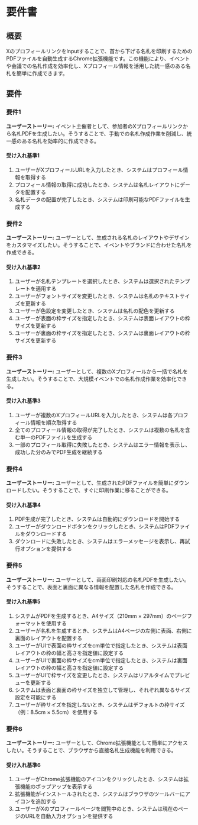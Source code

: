 # 要件書

## 概要

XのプロフィールリンクをInputすることで、首から下げる名札を印刷するためのPDFファイルを自動生成するChrome拡張機能です。この機能により、イベントや会議での名札作成を効率化し、Xプロフィール情報を活用した統一感のある名札を簡単に作成できます。

## 要件

### 要件1

**ユーザーストーリー:** イベント主催者として、参加者のXプロフィールリンクから名札PDFを生成したい。そうすることで、手動での名札作成作業を削減し、統一感のある名札を効率的に作成できる。

#### 受け入れ基準1

1. ユーザーがXプロフィールURLを入力したとき、システムはプロフィール情報を取得する
2. プロフィール情報の取得に成功したとき、システムは名札レイアウトにデータを配置する
3. 名札データの配置が完了したとき、システムは印刷可能なPDFファイルを生成する

### 要件2

**ユーザーストーリー:** ユーザーとして、生成される名札のレイアウトやデザインをカスタマイズしたい。そうすることで、イベントやブランドに合わせた名札を作成できる。

#### 受け入れ基準2

1. ユーザーが名札テンプレートを選択したとき、システムは選択されたテンプレートを適用する
2. ユーザーがフォントサイズを変更したとき、システムは名札のテキストサイズを更新する
3. ユーザーが色設定を変更したとき、システムは名札の配色を更新する
4. ユーザーが表面の枠サイズを指定したとき、システムは表面レイアウトの枠サイズを更新する
5. ユーザーが裏面の枠サイズを指定したとき、システムは裏面レイアウトの枠サイズを更新する

### 要件3

**ユーザーストーリー:** ユーザーとして、複数のXプロフィールから一括で名札を生成したい。そうすることで、大規模イベントでの名札作成作業を効率化できる。

#### 受け入れ基準3

1. ユーザーが複数のXプロフィールURLを入力したとき、システムは各プロフィール情報を順次取得する
2. 全てのプロフィール情報の取得が完了したとき、システムは複数の名札を含む単一のPDFファイルを生成する
3. 一部のプロフィール取得に失敗したとき、システムはエラー情報を表示し、成功した分のみでPDF生成を継続する

### 要件4

**ユーザーストーリー:** ユーザーとして、生成されたPDFファイルを簡単にダウンロードしたい。そうすることで、すぐに印刷作業に移ることができる。

#### 受け入れ基準4

1. PDF生成が完了したとき、システムは自動的にダウンロードを開始する
2. ユーザーがダウンロードボタンをクリックしたとき、システムはPDFファイルをダウンロードする
3. ダウンロードに失敗したとき、システムはエラーメッセージを表示し、再試行オプションを提供する

### 要件5

**ユーザーストーリー:** ユーザーとして、両面印刷対応の名札PDFを生成したい。そうすることで、表面と裏面に異なる情報を配置した名札を作成できる。

#### 受け入れ基準5

1. システムがPDFを生成するとき、A4サイズ（210mm × 297mm）のページフォーマットを使用する
2. ユーザーが名札を生成するとき、システムはA4ページの左側に表面、右側に裏面のレイアウトを配置する
3. ユーザーがUIで表面の枠サイズをcm単位で指定したとき、システムは表面レイアウトの枠の幅と高さを指定値に設定する
4. ユーザーがUIで裏面の枠サイズをcm単位で指定したとき、システムは裏面レイアウトの枠の幅と高さを指定値に設定する
5. ユーザーがUIで枠サイズを変更したとき、システムはリアルタイムでプレビューを更新する
6. システムは表面と裏面の枠サイズを独立して管理し、それぞれ異なるサイズ設定を可能にする
7. ユーザーが枠サイズを指定しないとき、システムはデフォルトの枠サイズ（例：8.5cm × 5.5cm）を使用する

### 要件6

**ユーザーストーリー:** ユーザーとして、Chrome拡張機能として簡単にアクセスしたい。そうすることで、ブラウザから直接名札生成機能を利用できる。

#### 受け入れ基準6

1. ユーザーがChrome拡張機能のアイコンをクリックしたとき、システムは拡張機能のポップアップを表示する
2. 拡張機能がインストールされたとき、システムはブラウザのツールバーにアイコンを追加する
3. ユーザーがXのプロフィールページを閲覧中のとき、システムは現在のページのURLを自動入力オプションを提供する
